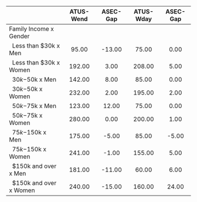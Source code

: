 
|                      |    ATUS-Wend |     ASEC-Gap |    ATUS-Wday |     ASEC-Gap |
| -------------------- | :----------: | :----------: | :----------: | :----------: |
| Family Income x Gender |              |              |              |              |
| &nbsp;&nbsp;Less than $30k x Men |        95.00 |       -13.00 |        75.00 |         0.00 |
| &nbsp;&nbsp;Less than $30k x Women |       192.00 |         3.00 |       208.00 |         5.00 |
| &nbsp;&nbsp;$30k-$50k x Men |       142.00 |         8.00 |        85.00 |         0.00 |
| &nbsp;&nbsp;$30k-$50k x Women |       232.00 |         2.00 |       195.00 |         2.00 |
| &nbsp;&nbsp;$50k-$75k x Men |       123.00 |        12.00 |        75.00 |         0.00 |
| &nbsp;&nbsp;$50k-$75k x Women |       280.00 |         0.00 |       200.00 |         1.00 |
| &nbsp;&nbsp;$75k-$150k x Men |       175.00 |        -5.00 |        85.00 |        -5.00 |
| &nbsp;&nbsp;$75k-$150k x Women |       241.00 |        -1.00 |       155.00 |         5.00 |
| &nbsp;&nbsp;$150k and over x Men |       181.00 |       -11.00 |        60.00 |         6.00 |
| &nbsp;&nbsp;$150k and over x Women |       240.00 |       -15.00 |       160.00 |        24.00 |

